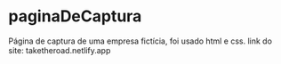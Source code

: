 # paginaDeCaptura
Página de captura de uma empresa fictícia, foi usado html e css. link do site: taketheroad.netlify.app

